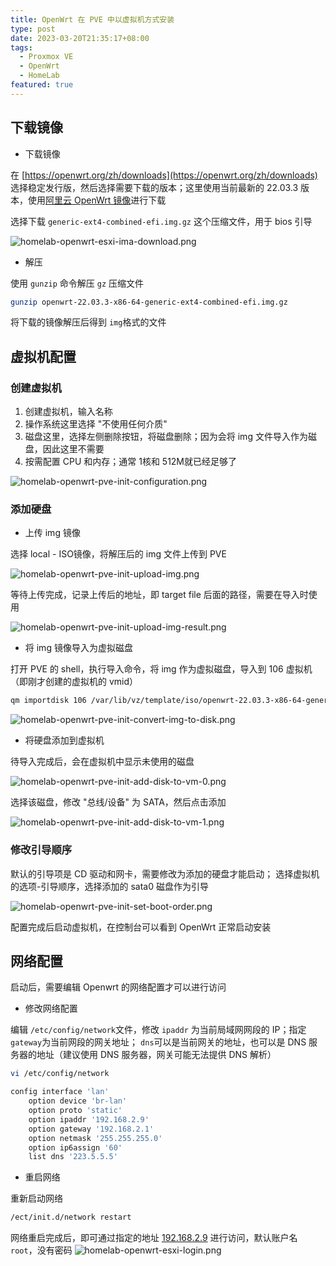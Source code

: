 ```yaml
---
title: OpenWrt 在 PVE 中以虚拟机方式安装
type: post
date: 2023-03-20T21:35:17+08:00
tags:
  - Proxmox VE
  - OpenWrt
  - HomeLab
featured: true
---
```


## 下载镜像

- 下载镜像

在 [https://openwrt.org/zh/downloads](https://openwrt.org/zh/downloads) 选择稳定发行版，然后选择需要下载的版本；这里使用当前最新的 22.03.3 版本，使用[阿里云 OpenWrt 镜像](https://mirrors.aliyun.com/openwrt/)进行下载

选择下载 `generic-ext4-combined-efi.img.gz` 这个压缩文件，用于 bios 引导

![homelab-openwrt-esxi-ima-download.png](https://img.hellowood.dev/picture/homelab-openwrt-esxi-ima-download.png)

- 解压

使用 `gunzip` 命令解压 `gz` 压缩文件

```bash
gunzip openwrt-22.03.3-x86-64-generic-ext4-combined-efi.img.gz
```

将下载的镜像解压后得到 `img`格式的文件

## 虚拟机配置

### 创建虚拟机

1. 创建虚拟机，输入名称
2. 操作系统这里选择 "不使用任何介质"
3. 磁盘这里，选择左侧删除按钮，将磁盘删除；因为会将 img 文件导入作为磁盘，因此这里不需要
4. 按需配置 CPU 和内存；通常 1核和 512M就已经足够了

![homelab-openwrt-pve-init-configuration.png](https://img.hellowood.dev/picture/homelab-openwrt-pve-init-configuration.png)

### 添加硬盘

- 上传 img 镜像

选择 local - ISO镜像，将解压后的 img 文件上传到 PVE

![homelab-openwrt-pve-init-upload-img.png](https://img.hellowood.dev/picture/homelab-openwrt-pve-init-upload-img.png)

等待上传完成，记录上传后的地址，即 target file 后面的路径，需要在导入时使用

![homelab-openwrt-pve-init-upload-img-result.png](https://img.hellowood.dev/picture/homelab-openwrt-pve-init-upload-img-result.png)

- 将 img 镜像导入为虚拟磁盘

打开 PVE 的 shell，执行导入命令，将 img 作为虚拟磁盘，导入到 106 虚拟机（即刚才创建的虚拟机的 vmid）

```bash
qm importdisk 106 /var/lib/vz/template/iso/openwrt-22.03.3-x86-64-generic-ext4-combined-efi.img local-lvm
```

![homelab-openwrt-pve-init-convert-img-to-disk.png](https://img.hellowood.dev/picture/homelab-openwrt-pve-init-convert-img-to-disk.png)

- 将硬盘添加到虚拟机

待导入完成后，会在虚拟机中显示未使用的磁盘

![homelab-openwrt-pve-init-add-disk-to-vm-0.png](https://img.hellowood.dev/picture/homelab-openwrt-pve-init-add-disk-to-vm-0.png)

选择该磁盘，修改 "总线/设备" 为 SATA，然后点击添加

![homelab-openwrt-pve-init-add-disk-to-vm-1.png](https://img.hellowood.dev/picture/homelab-openwrt-pve-init-add-disk-to-vm-1.png)

### 修改引导顺序

默认的引导项是 CD 驱动和网卡，需要修改为添加的硬盘才能启动；
选择虚拟机的选项-引导顺序，选择添加的 sata0 磁盘作为引导

![homelab-openwrt-pve-init-set-boot-order.png](https://img.hellowood.dev/picture/homelab-openwrt-pve-init-set-boot-order.png)

配置完成后启动虚拟机，在控制台可以看到 OpenWrt 正常启动安装

## 网络配置

启动后，需要编辑 Openwrt 的网络配置才可以进行访问

- 修改网络配置

编辑 `/etc/config/network`文件，修改 `ipaddr` 为当前局域网网段的 IP；指定 `gateway`为当前网段的网关地址； `dns`可以是当前网关的地址，也可以是 DNS 服务器的地址（建议使用 DNS 服务器，网关可能无法提供 DNS 解析）

```bash
vi /etc/config/network
```

```bash
config interface 'lan'
	option device 'br-lan'
	option proto 'static'
	option ipaddr '192.168.2.9'
	option gateway '192.168.2.1'
	option netmask '255.255.255.0'
	option ip6assign '60'
	list dns '223.5.5.5'
```

- 重启网络

重新启动网络

```bash
/ect/init.d/network restart
```

网络重启完成后，即可通过指定的地址 [192.168.2.9](192.168.2.9) 进行访问，默认账户名 `root`，没有密码
![homelab-openwrt-esxi-login.png](https://img.hellowood.dev/picture/homelab-openwrt-esxi-login.png)
